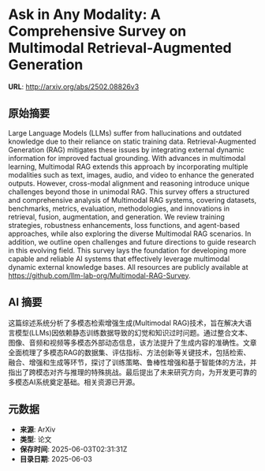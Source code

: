 # Ask in Any Modality: A Comprehensive Survey on Multimodal Retrieval-Augmented Generation

**URL**: http://arxiv.org/abs/2502.08826v3

## 原始摘要

Large Language Models (LLMs) suffer from hallucinations and outdated
knowledge due to their reliance on static training data. Retrieval-Augmented
Generation (RAG) mitigates these issues by integrating external dynamic
information for improved factual grounding. With advances in multimodal
learning, Multimodal RAG extends this approach by incorporating multiple
modalities such as text, images, audio, and video to enhance the generated
outputs. However, cross-modal alignment and reasoning introduce unique
challenges beyond those in unimodal RAG. This survey offers a structured and
comprehensive analysis of Multimodal RAG systems, covering datasets,
benchmarks, metrics, evaluation, methodologies, and innovations in retrieval,
fusion, augmentation, and generation. We review training strategies, robustness
enhancements, loss functions, and agent-based approaches, while also exploring
the diverse Multimodal RAG scenarios. In addition, we outline open challenges
and future directions to guide research in this evolving field. This survey
lays the foundation for developing more capable and reliable AI systems that
effectively leverage multimodal dynamic external knowledge bases. All resources
are publicly available at https://github.com/llm-lab-org/Multimodal-RAG-Survey.


## AI 摘要

这篇综述系统分析了多模态检索增强生成(Multimodal RAG)技术，旨在解决大语言模型(LLMs)因依赖静态训练数据导致的幻觉和知识过时问题。通过整合文本、图像、音频和视频等多模态外部动态信息，该方法提升了生成内容的准确性。文章全面梳理了多模态RAG的数据集、评估指标、方法创新等关键技术，包括检索、融合、增强和生成等环节，探讨了训练策略、鲁棒性增强和基于智能体的方法，并指出了跨模态对齐与推理的特殊挑战。最后提出了未来研究方向，为开发更可靠的多模态AI系统奠定基础。相关资源已开源。

## 元数据

- **来源**: ArXiv
- **类型**: 论文
- **保存时间**: 2025-06-03T02:31:31Z
- **目录日期**: 2025-06-03
